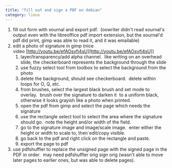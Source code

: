 ```yaml
---
title: "fill out and sign a PDF on debian"
category: linux
---
```


1. fill out form with xournal and export pdf.  (oowriter didn't read xournal's output even with the libreoffice pdf import extension, but the xournal'd pdf did print, gimp was able to read it, and it was emailable)
2. edit a photo of signature in gimp (nice video [http://youtu.be/efAOsvfi4sU](http://youtu.be/efAOsvfi4sU))
    1. layer/transparency/add alpha channel.  like writing on an overhead slide, the checkerboard represents the background through the slide
    2. use fuzzy select tool from toolbox to select the background from the photo
    3. delete the background, should see checkerboard.  delete within loops for O, Q, etc.
    4. from brushes, select the largest black brush and set mode to overlay.  brush over the signature to darken it  to a uniform black, otherwise it looks grayish like a photo when printed.
    5. open the pdf from gimp and select the page which needs the signature
    6. use the rectangle select tool to select the area where the signature should go.  note the height and/or width of the field.
    7. go to the signature image and image/scale image.  enter either the height or width to scale to, then\`edit/copy visible.
    8. go back to the pdf and right click on the rectangle and paste.
    9. export the page to pdf
3. use pdfshuffler to replace the unsigned page with the signed page in the PDF in order.  may need pdfshuffler orig sign orig (wasn't able to move later pages to earlier ones, but was able to delete pages).
